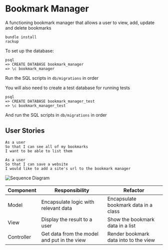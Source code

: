 # Bookmark Manager

A functioning bookmark manager that allows a user to view, add, update and delete bookmarks

```
bundle install
rackup
```
To set up the database:
```
psql
=> CREATE DATABASE bookmark_manager
=> \c bookmark_manager
```
Run the SQL scripts in `db/migrations` in order

You will also need to create a test database for running tests
```
psql
=> CREATE DATABASE bookmark_manager_test
=> \c bookmark_manager_test
```
And run the SQL scripts in `db/migrations` in order

## User Stories

```
As a user
So that I can see all of my bookmarks
I want to be able to list them
```
```
As a user
So that I can save a website
I would like to add a site's url to the bookmark manager
```
![Sequence Diagram](https://drive.google.com/uc?export=view&id=1X71JC8pvlVaI8QYUA4i51mvQq3B_ysUe)


| Component   | Responsibility                                | Refactor                                |
|------------ |---------------------------------------------  |---------------------------------------- |
| Model       | Encapsulate logic with relevant data          | Encapsulate bookmark data in a class    |
| View        | Display the result to a user                  | Show the bookmark data in a list        |
| Controller  | Get data from the model and put in the view   | Render bookmark data into to the view   |

